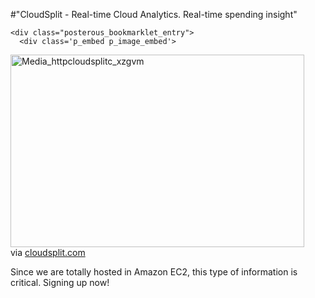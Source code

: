 #"CloudSplit - Real-time Cloud Analytics. Real-time spending insight"


    <div class="posterous_bookmarklet_entry">
      <div class='p_embed p_image_embed'>
<img alt="Media_httpcloudsplitc_xzgvm" height="308" src="http://getfile4.posterous.com/getfile/files.posterous.com/conoroneill/dnJdsFJufcknwmwpInClzwknBAifraxpIphrsworAumCstgbAJmsdBIEcnHC/media_httpcloudsplitc_xzgvm.jpg.scaled500.jpg" width="470" />
</div>
<div class="posterous_quote_citation">via <a href="http://cloudsplit.com/">cloudsplit.com</a></div>
    <p>Since we are totally hosted in Amazon EC2, this type of information is critical. Signing up now!</p></div>
  
